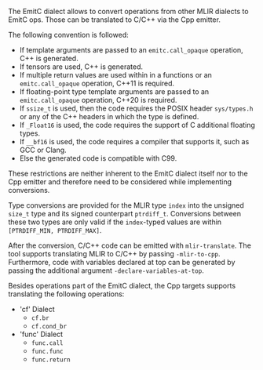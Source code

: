 The EmitC dialect allows to convert operations from other MLIR dialects to EmitC
ops. Those can be translated to C/C++ via the Cpp emitter.

The following convention is followed:

*   If template arguments are passed to an `emitc.call_opaque` operation, C++ is
    generated.
*   If tensors are used, C++ is generated.
*   If multiple return values are used within in a functions or an
    `emitc.call_opaque` operation, C++11 is required.
*   If floating-point type template arguments are passed to an `emitc.call_opaque`
    operation, C++20 is required.
*   If `ssize_t` is used, then the code requires the POSIX header `sys/types.h`
    or any of the C++ headers in which the type is defined.
*   If `_Float16` is used, the code requires the support of C additional
    floating types.
*   If `__bf16` is used, the code requires a compiler that supports it, such as 
    GCC or Clang.
*   Else the generated code is compatible with C99.

These restrictions are neither inherent to the EmitC dialect itself nor to the
Cpp emitter and therefore need to be considered while implementing conversions.

Type conversions are provided for the MLIR type `index` into the unsigned `size_t`
type and its signed counterpart `ptrdiff_t`. Conversions between these two types
are only valid if the `index`-typed values are within 
`[PTRDIFF_MIN, PTRDIFF_MAX]`.

After the conversion, C/C++ code can be emitted with `mlir-translate`. The tool
supports translating MLIR to C/C++ by passing `-mlir-to-cpp`. Furthermore, code
with variables declared at top can be generated by passing the additional
argument `-declare-variables-at-top`.

Besides operations part of the EmitC dialect, the Cpp targets supports
translating the following operations:

*   'cf' Dialect
    *   `cf.br`
    *   `cf.cond_br`
*   'func' Dialect
    *   `func.call`
    *   `func.func`
    *   `func.return`
